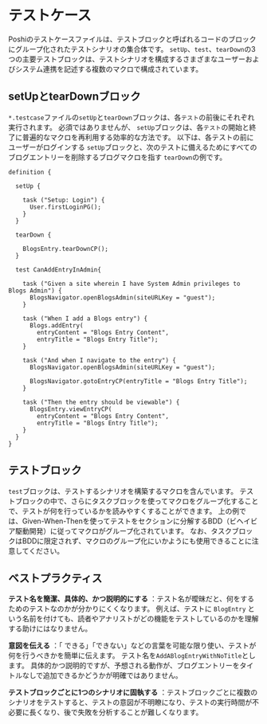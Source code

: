 # テストケース

Poshiのテストケースファイルは、テストブロックと呼ばれるコードのブロックにグループ化されたテストシナリオの集合体です。 `setUp`、`test`、`tearDown`の3つの主要テストブロックは、テストシナリオを構成するさまざまなユーザーおよびシステム連携を記述する複数のマクロで構成されています。

## setUpとtearDownブロック

`*.testcase`ファイルの`setUp`と`tearDown`ブロックは、各`テスト`の前後にそれぞれ実行されます。 必須ではありませんが、 `setUp`ブロックは、各`テスト`の開始と終了に普遍的なマクロを再利用する効率的な方法です。 以下は、各テストの前にユーザーがログインする `setUp`ブロックと、次のテストに備えるためにすべてのブログエントリーを削除するブログマクロを指す `tearDown`の例です。

```
definition {

  setUp {

    task ("Setup: Login") {
      User.firstLoginPG();
    }  
  }

  tearDown {

    BlogsEntry.tearDownCP();
  }

  test CanAddEntryInAdmin{

    task ("Given a site wherein I have System Admin privileges to Blogs Admin") {
      BlogsNavigator.openBlogsAdmin(siteURLKey = "guest");
    }

    task ("When I add a Blogs entry") {
      Blogs.addEntry(
        entryContent = "Blogs Entry Content",
        entryTitle = "Blogs Entry Title");
    }

    task ("And when I navigate to the entry") {
      BlogsNavigator.openBlogsAdmin(siteURLKey = "guest");

      BlogsNavigator.gotoEntryCP(entryTitle = "Blogs Entry Title");
    }

    task ("Then the entry should be viewable") {
      BlogsEntry.viewEntryCP(
        entryContent = "Blogs Entry Content",
        entryTitle = "Blogs Entry Title");
    }
  }
}
```

## テストブロック

`test`ブロックは、テストするシナリオを構築するマクロを含んでいます。 テストブロックの中で、さらにタスクブロックを使ってマクロをグループ化することで、テストが何を行っているかを読みやすくすることができます。 上の例では、Given-When-Thenを使ってテストをセクションに分解するBDD（ビヘイビア駆動開発）に従ってマクロがグループ化されています。 なお、タスクブロックはBDDに限定されず、マクロのグループ化にいかようにも使用できることに注意してください。

## ベストプラクティス

**テスト名を簡潔、具体的、かつ説明的にする** ：テスト名が曖昧だと、何をするためのテストなのかが分かりにくくなります。 例えば、テストに `BlogEntry` という名前を付けても、読者やアナリストがどの機能をテストしているのかを理解する助けにはなりません。

**意図を伝える** ：「 できる」「できない」などの言葉を可能な限り使い、テストが何を行うべきかを簡単に伝えます。 テスト名を`AddABlogEntryWithNoTitle`とします。 具体的かつ説明的ですが、予想される動作が、ブログエントリーをタイトルなしで追加できるかどうかが明確ではありません。

**テストブロックごとに1つのシナリオに固執する** ：テストブロックごとに複数のシナリオをテストすると、テストの意図が不明瞭になり、テストの実行時間が不必要に長くなり、後で失敗を分析することが難しくなります。
